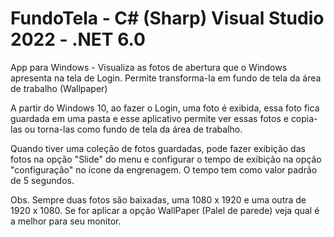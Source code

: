 # FundoTela - C# (Sharp) Visual Studio 2022 - .NET 6.0

App para Windows - Visualiza as fotos de abertura que o Windows apresenta na tela de Login. Permite transforma-la em fundo de tela da área de trabalho (Wallpaper)

A partir do Windows 10, ao fazer o Login, uma foto é exibida, essa foto fica guardada em uma pasta e esse aplicativo permite ver essas fotos e copia-las ou torna-las como fundo de tela da área de trabalho. 

Quando tiver uma coleção de fotos guardadas, pode fazer exibição das fotos na opção "Slide" do menu e configurar o tempo de exibição na opção "configuração" no ícone da engrenagem. O tempo tem como valor padrão de 5 segundos.

Obs. Sempre duas fotos são baixadas, uma 1080 x 1920 e uma outra de 1920 x 1080. Se for aplicar a opção WallPaper (Palel de parede) veja qual é a melhor para seu monitor.


